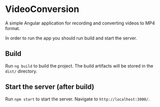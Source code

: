 # VideoConversion

A simple Angular application for recording and converting videos to MP4 format.

In order to run the app you should run build and start the server. 

## Build

Run `ng build` to build the project. The build artifacts will be stored in the `dist/` directory.

## Start the server (after build)

Run `npm start` to start the server. Navigate to `http://localhost:3000/`. 
